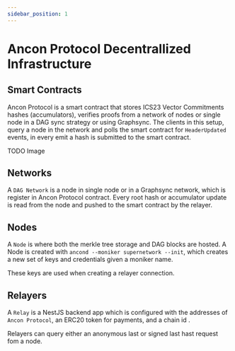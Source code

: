 ```yaml
---
sidebar_position: 1
---
```


# Ancon Protocol Decentrallized Infrastructure

## Smart Contracts

Ancon Protocol is a smart contract that stores ICS23 Vector Commitments hashes (accumulators), verifies proofs from a network of nodes or single node in a DAG sync strategy or using Graphsync. The clients in this setup, query a node in the network and polls the smart contract for `HeaderUpdated` events, in every emit a hash is submitted to the smart contract.

TODO Image

## Networks

A `DAG Network` is a node in single node or in a Graphsync network, which is register in Ancon Protocol contract. Every root hash or accumulator update is read from the node and pushed to the smart contract by the relayer.

## Nodes

A `Node` is where both the merkle tree storage and DAG blocks are hosted. A Node is created with `ancond --moniker supernetwork --init`, which creates a new set of keys and credentials given a moniker name.

These keys are used when creating a relayer connection.


## Relayers


A `Relay` is a NestJS backend app which is configured with the addresses of `Ancon Protocol`, an ERC20 token for payments, and a chain  id .

Relayers can query either an anonymous last or  signed last hast request fom a node.


